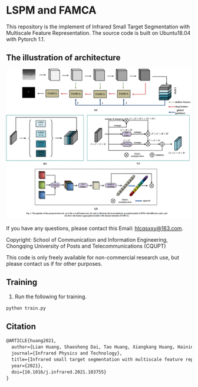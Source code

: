 # LSPM and FAMCA
This repository is the implement of Infrared Small Target Segmentation with Multiscale Feature Representation. The source code is built on Ubuntu18.04 with Pytorch 1.1. 
## The illustration of architecture
![](https://github.com/HuangLian126/LSPM/blob/master/Figure1.png)


If you have any questions, please contact this Email: hlcqsxxy@163.com.

Copyright: School of Communication and Information Engineering, Chongqing University of Posts and Telecommunications (CQUPT)

This code is only freely available for non-commercial research use, but please contact us if for other purposes.

## Training
1. Run the following for training.

```bash
python train.py 
```

## Citation
```latex
@ARTICLE{huang2021,
  author={Lian Huang, Shaosheng Dai, Tao Huang, Xiangkang Huang, Haining Wang},
  journal={Infrared Physics and Technology}, 
  title={Infrared small target segmentation with multiscale feature representation}, 
  year={2021},
  doi={10.1016/j.infrared.2021.103755}
}
```

